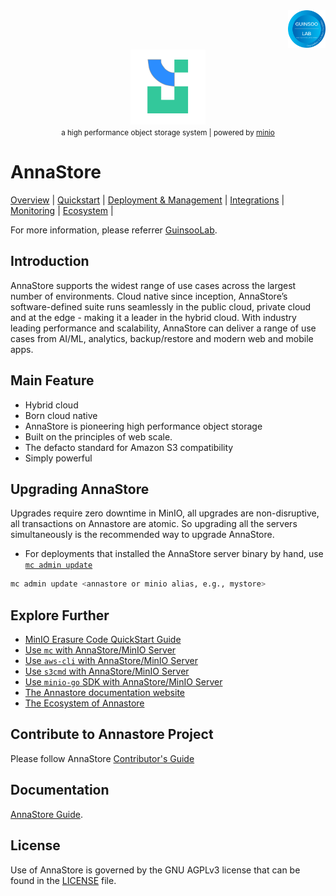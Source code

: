 <div align="right">
    <img src="./public/guinsoolab-badge.png" width="60" alt="badge">
    <br />
</div>
<div align="center">
    <img src="./public/annaStore.svg" width="120" alt="logo" />
    <br/>
    <small>a high performance object storage system | powered by <a href="https://min.io/">minio</a></small>
</div>

# AnnaStore

[Overview](https://ciusji.gitbook.io/guinsoolab/products/data-storage/overview) | 
[Quickstart](https://ciusji.gitbook.io/guinsoolab/products/data-storage/annastore/quickstart) | 
[Deployment & Management](https://ciusji.gitbook.io/guinsoolab/products/data-storage/annastore/deployment-and-management) |
[Integrations](https://ciusji.gitbook.io/guinsoolab/products/data-storage/integrations) | 
[Monitoring](https://ciusji.gitbook.io/guinsoolab/products/data-storage/annastore/monitoring) | 
[Ecosystem](https://guinsoolab.github.io/glab) |


For more information, please referrer [GuinsooLab](https://guinsoolab.github.io/glab/).

## Introduction

AnnaStore supports the widest range of use cases across the largest number of environments. Cloud native
since inception, AnnaStore’s software-defined suite runs seamlessly in the public cloud, private cloud and at the
edge - making it a leader in the hybrid cloud. With industry leading performance and scalability, AnnaStore can
deliver a range of use cases from AI/ML, analytics, backup/restore and modern web and mobile apps.

## Main Feature

- Hybrid cloud
- Born cloud native
- AnnaStore is pioneering high performance object storage
- Built on the principles of web scale.
- The defacto standard for Amazon S3 compatibility 
- Simply powerful

## Upgrading AnnaStore

Upgrades require zero downtime in MinIO, all upgrades are non-disruptive, all transactions on Annastore are atomic. So upgrading all the servers simultaneously is the recommended way to upgrade AnnaStore.

- For deployments that installed the AnnaStore server binary by hand, use [`mc admin update`](https://docs.min.io/minio/baremetal/reference/minio-mc-admin/mc-admin-update.html)

```sh
mc admin update <annastore or minio alias, e.g., mystore>
```

## Explore Further

- [MinIO Erasure Code QuickStart Guide](https://docs.min.io/docs/minio-erasure-code-quickstart-guide)
- [Use `mc` with AnnaStore/MinIO Server](https://docs.min.io/docs/minio-client-quickstart-guide)
- [Use `aws-cli` with AnnaStore/MinIO Server](https://docs.min.io/docs/aws-cli-with-minio)
- [Use `s3cmd` with AnnaStore/MinIO Server](https://docs.min.io/docs/s3cmd-with-minio)
- [Use `minio-go` SDK with AnnaStore/MinIO Server](https://docs.min.io/docs/golang-client-quickstart-guide)
- [The Annastore documentation website](https://ciusji.gitbook.io/guinsoolab/products/data-storage/annastore/overview)
- [The Ecosystem of Annastore](https://ciusji.gitbook.io/guinsoolab/)

## Contribute to Annastore Project

Please follow AnnaStore [Contributor's Guide](https://github.com/GuinsooLab/annastore/blob/main/CONTRIBUTING.md)

## Documentation

[AnnaStore Guide](https://ciusji.gitbook.io/guinsoolab/products/data-storage/annastore/overview).

## License

Use of AnnaStore is governed by the GNU AGPLv3 license that can be found in the [LICENSE](./LICENSE) file.
